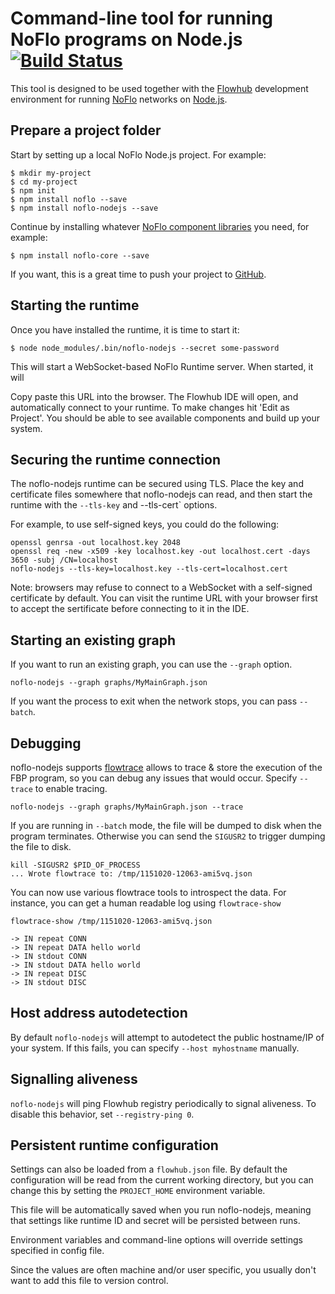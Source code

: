 Command-line tool for running NoFlo programs on Node.js [![Build Status](https://travis-ci.org/noflo/noflo-nodejs.svg?branch=master)](https://travis-ci.org/noflo/noflo-nodejs)
=================================

This tool is designed to be used together with the [Flowhub](http://flowhub.io/) development environment
for running [NoFlo](http://noflojs.org/) networks on [Node.js](http://nodejs.org/).

## Prepare a project folder

Start by setting up a local NoFlo Node.js project. For example:

```shell
$ mkdir my-project
$ cd my-project
$ npm init
$ npm install noflo --save
$ npm install noflo-nodejs --save
```

Continue by installing whatever [NoFlo component libraries](https://www.npmjs.com/browse/keyword/noflo) you need, for example:

```shell
$ npm install noflo-core --save
```

If you want, this is a great time to push your project to [GitHub](https://github.com/).

## Starting the runtime

Once you have installed the runtime, it is time to start it:

```shell
$ node node_modules/.bin/noflo-nodejs --secret some-password
```

This will start a WebSocket-based NoFlo Runtime server. When started, it will 

Copy paste this URL into the browser. The Flowhub IDE will open, and automatically connect to your runtime.
To make changes hit 'Edit as Project'. You should be able to see available components and build up your system.

## Securing the runtime connection

The noflo-nodejs runtime can be secured using TLS. Place the key and certificate files somewhere that noflo-nodejs can read, and then start the runtime with the `--tls-key` and --tls-cert` options.

For example, to use self-signed keys, you could do the following:

```shell
openssl genrsa -out localhost.key 2048
openssl req -new -x509 -key localhost.key -out localhost.cert -days 3650 -subj /CN=localhost
noflo-nodejs --tls-key=localhost.key --tls-cert=localhost.cert
```

Note: browsers may refuse to connect to a WebSocket with a self-signed certificate by default. You can visit the runtime URL with your browser first to accept the sertificate before connecting to it in the IDE.

## Starting an existing graph

If you want to run an existing graph, you can use the `--graph` option.

```shell
noflo-nodejs --graph graphs/MyMainGraph.json
```


If you want the process to exit when the network stops, you can pass `--batch`.

## Debugging

noflo-nodejs supports [flowtrace](https://github.com/flowbased/flowtrace) allows to trace & store the execution of the FBP program,
so you can debug any issues that would occur. Specify `--trace` to enable tracing.

    noflo-nodejs --graph graphs/MyMainGraph.json --trace

If you are running in `--batch` mode, the file will be dumped to disk when the program terminates.
Otherwise you can send the `SIGUSR2` to trigger dumping the file to disk.

    kill -SIGUSR2 $PID_OF_PROCESS
    ... Wrote flowtrace to: /tmp/1151020-12063-ami5vq.json

You can now use various flowtrace tools to introspect the data.
For instance, you can get a human readable log using `flowtrace-show`

    flowtrace-show /tmp/1151020-12063-ami5vq.json

    -> IN repeat CONN
    -> IN repeat DATA hello world
    -> IN stdout CONN
    -> IN stdout DATA hello world
    -> IN repeat DISC
    -> IN stdout DISC

## Host address autodetection

By default `noflo-nodejs` will attempt to autodetect the public hostname/IP of your system.
If this fails, you can specify `--host myhostname` manually.

## Signalling aliveness

`noflo-nodejs` will ping Flowhub registry periodically to signal aliveness. To disable this behavior, set `--registry-ping 0`.

## Persistent runtime configuration

Settings can also be loaded from a  `flowhub.json` file.
By default the configuration will be read from the current working directory,
but you can change this by setting the `PROJECT_HOME` environment variable.

This file will be automatically saved when you run noflo-nodejs, meaning that settings like runtime ID and secret will be persisted between runs.

Environment variables and command-line options will override settings specified in config file.

Since the values are often machine and/or user specific, you usually don't want to add this file to version control.
